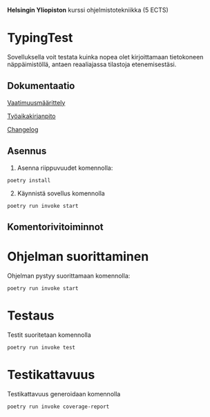 **Helsingin Yliopiston** kurssi ohjelmistotekniikka (5 ECTS)

# TypingTest

Sovelluksella voit testata kuinka nopea olet kirjoittamaan tietokoneen näppäimistöllä, antaen reaaliajassa tilastoja etenemisestäsi.

## Dokumentaatio

[Vaatimuusmäärittely](/dokumentaatio/vaatimusm%C3%A4%C3%A4rittely.md)

[Työaikakirjanpito](/dokumentaatio/ty%C3%B6aikakirjanpito.md)

[Changelog](/dokumentaatio/changelog.md)

## Asennus

1. Asenna riippuvuudet komennolla:

``poetry install``

2. Käynnistä sovellus komennolla

``poetry run invoke start``

## Komentorivitoiminnot

# Ohjelman suorittaminen

Ohjelman pystyy suorittamaan komennolla:

``poetry run invoke start``

# Testaus

Testit suoritetaan komennolla

``poetry run invoke test``

# Testikattavuus

Testikattavuus generoidaan komennolla

``poetry run invoke coverage-report``


